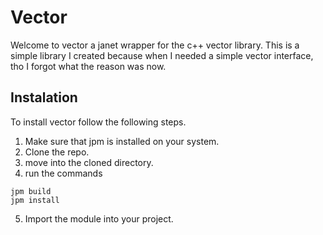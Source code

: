 # Vector

Welcome to vector a janet wrapper for the c++ vector library.
This is a simple library I created because when I needed a simple vector interface, tho I forgot what the reason was now.

## Instalation
To install vector follow the following steps.
1. Make sure that jpm is installed on your system.
2. Clone the repo.
3. move into the cloned directory.
4. run the commands 
```
jpm build
jpm install   
```
5. Import the module into your project.